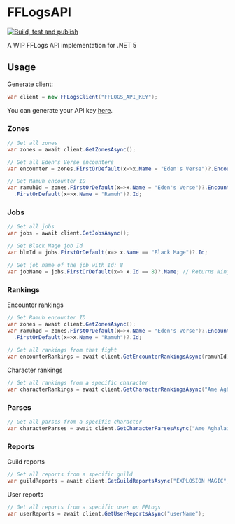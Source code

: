 # FFLogsAPI
[![Build, test and publish](https://github.com/Shiroifuyu/FFLogsAPI/actions/workflows/dotnet.yml/badge.svg)](https://github.com/Shiroifuyu/FFLogsAPI/actions/workflows/dotnet.yml)

A WIP FFLogs API implementation for .NET 5

## Usage
Generate client:
```csharp
var client = new FFLogsClient("FFLOGS_API_KEY");
```
You can generate your API key [here](https://www.fflogs.com/profile).

### Zones
```csharp
// Get all zones
var zones = await client.GetZonesAsync();

// Get all Eden's Verse encounters
var encounter = zones.FirstOrDefault(x=>x.Name = "Eden's Verse")?.Encounters;

// Get Ramuh encounter ID
var ramuhId = zones.FirstOrDefault(x=>x.Name = "Eden's Verse")?.Encounters
  .FirstOrDefault(x=>x.Name = "Ramuh")?.Id;
```
### Jobs
```csharp
// Get all jobs
var jobs = await client.GetJobsAsync();

// Get Black Mage job Id
var blmId = jobs.FirstOrDefault(x=> x.Name == "Black Mage")?.Id;

// Get job name of the job with Id: 8
var jobName = jobs.FirstOrDefault(x=> x.Id == 8)?.Name; // Returns Ninja
```

### Rankings
Encounter rankings
```csharp
// Get Ramuh encounter ID
var zones = await client.GetZonesAsync();
var ramuhId = zones.FirstOrDefault(x=>x.Name = "Eden's Verse")?.Encounters
  .FirstOrDefault(x=>x.Name = "Ramuh")?.Id;
  
// Get all rankings from that fight
var encounterRankings = await client.GetEncounterRankingsAsync(ramuhId);
```
Character rankings
```csharp
// Get all rankings from a specific character
var characterRankings = await client.GetCharacterRankingsAsync("Ame Aghalair", Server.Europe.Chaos.Ragnarok);
```

### Parses
```csharp
// Get all parses from a specific character
var characterParses = await client.GetCharacterParsesAsync("Ame Aghalair", Server.Europe.Chaos.Ragnarok);
```

### Reports
Guild reports
```csharp
// Get all reports from a specific guild
var guildReports = await client.GetGuildReportsAsync("EXPLOSION MAGIC", Server.Europe.Chaos.Cerberus);
```
User reports
```csharp
// Get all reports from a specific user on FFLogs
var userReports = await client.GetUserReportsAsync("userName");
```
